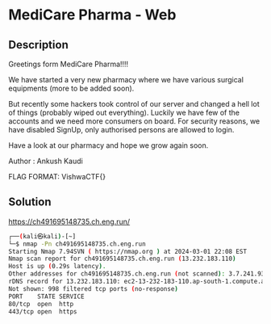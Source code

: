# MediCare Pharma - Web

## Description

Greetings form MediCare Pharma!!!!

We have started a very new pharmacy where we have various surgical equipments (more to be added soon).

But recently some hackers took control of our server and changed a hell lot of things (probably wiped out everything). Luckily we have few of the accounts and we need more consumers on board. For security reasons, we have disabled SignUp, only authorised persons are allowed to login.

Have a look at our pharmacy and hope we grow again soon.

Author : Ankush Kaudi

FLAG FORMAT:
VishwaCTF{}

## Solution

<https://ch491695148735.ch.eng.run/>

```bash
┌──(kali㉿kali)-[~]
└─$ nmap -Pn ch491695148735.ch.eng.run
Starting Nmap 7.94SVN ( https://nmap.org ) at 2024-03-01 22:08 EST
Nmap scan report for ch491695148735.ch.eng.run (13.232.183.110)
Host is up (0.29s latency).
Other addresses for ch491695148735.ch.eng.run (not scanned): 3.7.241.93 13.232.112.2
rDNS record for 13.232.183.110: ec2-13-232-183-110.ap-south-1.compute.amazonaws.com
Not shown: 998 filtered tcp ports (no-response)
PORT    STATE SERVICE
80/tcp  open  http
443/tcp open  https
```
